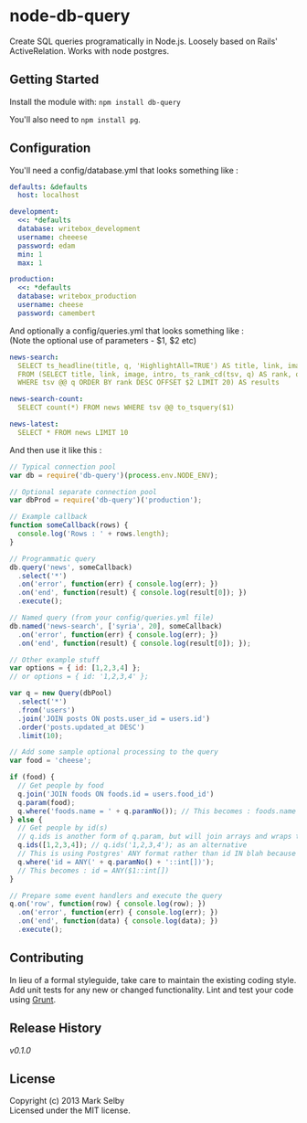 # node-db-query

Create SQL queries programatically in Node.js. Loosely based on Rails' ActiveRelation.
Works with node postgres.

## Getting Started
Install the module with: `npm install db-query`

You'll also need to `npm install pg`.

## Configuration

You'll need a config/database.yml that looks something like :
```yml
defaults: &defaults
  host: localhost

development:
  <<: *defaults
  database: writebox_development
  username: cheeese
  password: edam
  min: 1
  max: 1

production:
  <<: *defaults
  database: writebox_production
  username: cheese
  password: camembert
```

And optionally a config/queries.yml that looks something like :  
(Note the optional use of parameters - $1, $2 etc)
```yml
news-search:
  SELECT ts_headline(title, q, 'HighlightAll=TRUE') AS title, link, image, ts_headline(intro, q, 'HighlightAll=TRUE') AS intro
  FROM (SELECT title, link, image, intro, ts_rank_cd(tsv, q) AS rank, q FROM news, to_tsquery($1) as q
  WHERE tsv @@ q ORDER BY rank DESC OFFSET $2 LIMIT 20) AS results

news-search-count:
  SELECT count(*) FROM news WHERE tsv @@ to_tsquery($1)

news-latest:
  SELECT * FROM news LIMIT 10
```

And then use it like this :

```javascript
// Typical connection pool
var db = require('db-query')(process.env.NODE_ENV);

// Optional separate connection pool
var dbProd = require('db-query')('production');

// Example callback
function someCallback(rows) {
  console.log('Rows : ' + rows.length);
}

// Programmatic query
db.query('news', someCallback)
  .select('*')
  .on('error', function(err) { console.log(err); })
  .on('end', function(result) { console.log(result[0]); })
  .execute();

// Named query (from your config/queries.yml file)
db.named('news-search', ['syria', 20], someCallback)
  .on('error', function(err) { console.log(err); })
  .on('end', function(result) { console.log(result[0]); });

// Other example stuff
var options = { id: [1,2,3,4] };
// or options = { id: '1,2,3,4' };

var q = new Query(dbPool)
  .select('*')
  .from('users')
  .join('JOIN posts ON posts.user_id = users.id')
  .order('posts.updated_at DESC')
  .limit(10);

// Add some sample optional processing to the query
var food = 'cheese';

if (food) {
  // Get people by food
  q.join('JOIN foods ON foods.id = users.food_id')
  q.param(food);
  q.where('foods.name = ' + q.paramNo()); // This becomes : foods.name = $1
} else {
  // Get people by id(s)
  // q.ids is another form of q.param, but will join arrays and wraps the result in '{ }' braces.
  q.ids([1,2,3,4]); // q.ids('1,2,3,4'); as an alternative
  // This is using Postgres' ANY format rather than id IN blah because it's much more efficient
  q.where('id = ANY(' + q.paramNo() + '::int[])');
  // This becomes : id = ANY($1::int[]) 
}

// Prepare some event handlers and execute the query
q.on('row', function(row) { console.log(row); })
  .on('error', function(err) { console.log(err); })
  .on('end', function(data) { console.log(data); })
  .execute();
```

## Contributing
In lieu of a formal styleguide, take care to maintain the existing coding style. Add unit tests for any new or changed functionality. Lint and test your code using [Grunt](http://gruntjs.com/).

## Release History
_v0.1.0_

## License
Copyright (c) 2013 Mark Selby  
Licensed under the MIT license.

